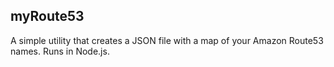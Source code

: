 ## myRoute53

A simple utility that creates a JSON file with a map of your Amazon Route53 names. Runs in Node.js.

